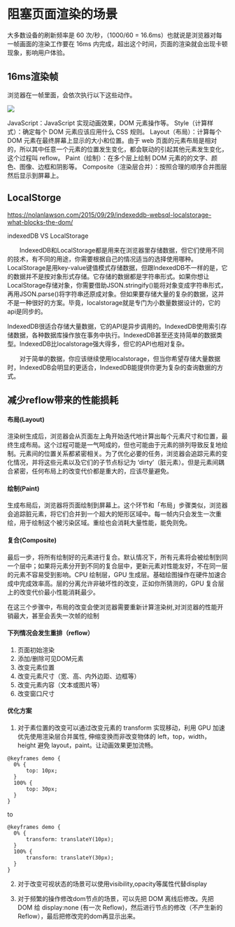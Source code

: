 # 阻塞页面渲染的场景

大多数设备的刷新频率是 60 次/秒，（1000/60 = 16.6ms）也就说是浏览器对每一帧画面的渲染工作要在 16ms 内完成，超出这个时间，页面的渲染就会出现卡顿现象，影响用户体验。


## 16ms渲染帧

浏览器在一帧里面，会依次执行以下这些动作。

![](https://gw.alicdn.com/tfs/TB1FemYmwMPMeJjy1XbXXcwxVXa-926-99.png)

JavaScript：JavaScript 实现动画效果，DOM 元素操作等。
Style（计算样式）：确定每个 DOM 元素应该应用什么 CSS 规则。
Layout（布局）：计算每个 DOM 元素在最终屏幕上显示的大小和位置。由于 web 页面的元素布局是相对的，所以其中任意一个元素的位置发生变化，都会联动的引起其他元素发生变化，这个过程叫 reflow。
Paint（绘制）：在多个层上绘制 DOM 元素的的文字、颜色、图像、边框和阴影等。
Composite（渲染层合并）：按照合理的顺序合并图层然后显示到屏幕上。


## LocalStorge

https://nolanlawson.com/2015/09/29/indexeddb-websql-localstorage-what-blocks-the-dom/

indexedDB VS LocalStorage

　　IndexedDB和LocalStorage都是用来在浏览器里存储数据，但它们使用不同的技术，有不同的用途，你需要根据自己的情况适当的选择使用哪种。LocalStorage是用key-value键值模式存储数据，但跟IndexedDB不一样的是，它的数据并不是按对象形式存储。它存储的数据都是字符串形式。如果你想让LocalStorage存储对象，你需要借助JSON.stringify()能将对象变成字符串形式，再用JSON.parse()将字符串还原成对象。但如果要存储大量的复杂的数据，这并不是一种很好的方案。毕竟，localstorage就是专门为小数量数据设计的，它的api是同步的。

IndexedDB很适合存储大量数据，它的API是异步调用的。IndexedDB使用索引存储数据，各种数据库操作放在事务中执行。IndexedDB甚至还支持简单的数据类型。IndexedDB比localstorage强大得多，但它的API也相对复杂。

　　对于简单的数据，你应该继续使用localstorage，但当你希望存储大量数据时，IndexedDB会明显的更适合，IndexedDB能提供你更为复杂的查询数据的方式。




##  减少reflow带来的性能损耗

#### 布局(Layout)

渲染树生成后，浏览器会从页面左上角开始迭代地计算出每个元素尺寸和位置，最终生成布局。这个过程可能是一气呵成的，但也可能由于元素的排列导致反复地绘制。元素间的位置关系都紧密相关。为了优化必要的任务，浏览器会追踪元素的变化情况，并将这些元素以及它们的子节点标记为 ‘dirty’（脏元素）。但是元素间耦合紧密，任何布局上的改变代价都是重大的，应该尽量避免。

#### 绘制(Paint)

生成布局后，浏览器将页面绘制到屏幕上。这个环节和「布局」步骤类似，浏览器会追踪脏元素，将它们合并到一个超大的矩形区域中。每一帧内只会发生一次重绘，用于绘制这个被污染区域。重绘也会消耗大量性能，能免则免。

#### 复合(Composite)

最后一步，将所有绘制好的元素进行复合。默认情况下，所有元素将会被绘制到同一个层中；如果将元素分开到不同的复合层中，更新元素对性能友好，不在同一层的元素不容易受到影响。CPU 绘制层，GPU 生成层。基础绘图操作在硬件加速合成中完成效率高。层的分离允许非破坏性的改变，正如你所猜测的，GPU 复合层上的改变代价最小性能消耗最少。


在这三个步骤中，布局的改变会使浏览器需要重新计算渲染树,对浏览器的性能开销最大，甚至会丢失一次帧的绘制


#### 下列情况会发生重排（reflow）

1. 页面初始渲染
2. 添加/删除可见DOM元素
3. 改变元素位置
4. 改变元素尺寸（宽、高、内外边距、边框等）
5. 改变元素内容（文本或图片等）
6. 改变窗口尺寸


#### 优化方案

1. 对于素位置的改变可以通过改变元素的 transform 实现移动，利用 GPU 加速优先使用渲染层合并属性, 伸缩变换而非改变物体的 left，top，width，height 避免 layout，paint。让动画效果更加流畅。

```
@keyframes demo {
  0% {
      top: 10px;
  }
  100% {
      top: 30px;
  }
}
```

to 

```
@keyframes demo {
  0% {
      transform: translateY(10px);
  }
  100% {
      transform: translateY(30px);
  }
}
```


2. 对于改变可视状态的场景可以使用visibility,opacity等属性代替display

3. 对于频繁的操作修改dom节点的场景，可以先把 DOM 离线后修改。先把 DOM 给 display:none (有一次 Reflow)，然后进行节点的修改（不产生新的Reflow），最后把修改完的dom再显示出来。


